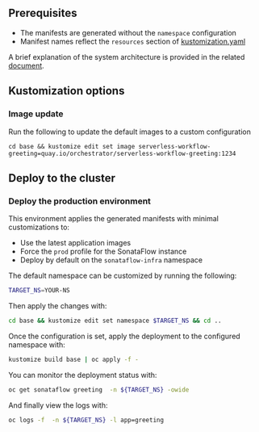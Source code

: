 ## Prerequisites
* The manifests are generated without the `namespace` configuration
* Manifest names reflect the `resources` section of [kustomization.yaml](./base/kustomization.yaml)

A brief explanation of the system architecture is provided in the related [document](./move2kube.md).

## Kustomization options
### Image update
Run the following to update the default images to a custom configuration
```
cd base && kustomize edit set image serverless-workflow-greeting=quay.io/orchestrator/serverless-workflow-greeting:1234
```

## Deploy to the cluster
### Deploy the production environment
This environment applies the generated manifests with minimal customizations to:
* Use the latest application images
* Force the `prod` profile for the SonataFlow instance
* Deploy by default on the `sonataflow-infra` namespace

The default namespace can be customized by running the following:
```bash
TARGET_NS=YOUR-NS
```
Then apply the changes with:
```bash
cd base && kustomize edit set namespace $TARGET_NS && cd ..
```

Once the configuration is set, apply the deployment to the configured namespace with:
```bash
kustomize build base | oc apply -f -
```

You can monitor the deployment status with:
```bash
oc get sonataflow greeting  -n ${TARGET_NS} -owide
```

And finally view the logs with:
```bash
oc logs -f  -n ${TARGET_NS} -l app=greeting
```
